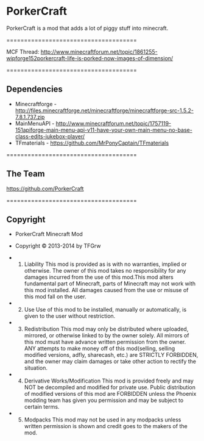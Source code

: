 # PorkerCraft

PorkerCraft is a mod that adds a lot of piggy stuff into minecraft.

=====================================

MCF Thread: http://www.minecraftforum.net/topic/1861255-wipforge152porkercraft-life-is-porked-now-images-of-dimension/

=====================================

## Dependencies

+ Minecraftforge - http://files.minecraftforge.net/minecraftforge/minecraftforge-src-1.5.2-7.8.1.737.zip
+ MainMenuAPI - http://www.minecraftforum.net/topic/1757119-151apiforge-main-menu-api-v11-have-your-own-main-menu-no-base-class-edits-jukebox-player/
+ TFmaterials - https://github.com/MrPonyCaptain/TFmaterials

=====================================

## The Team
https://github.com/PorkerCraft

=====================================

## Copyright

+ PorkerCraft Minecraft Mod
+ Copyright © 2013-2014 by TFGrw

+ 1. Liability
This mod is provided as is with no warranties, implied or otherwise. The owner of this mod takes no responsibility for any damages incurred from the use of this mod.This mod alters fundamental part of Minecraft, parts of Minecraft may not work with this mod installed. All damages caused from the use or misuse of this mod fall on the user.

+ 2. Use
Use of this mod to be installed, manually or automatically, is given to the user without restriction.

+ 3. Redistribution
This mod may only be distributed where uploaded, mirrored, or otherwise linked to by the owner solely. All mirrors of this mod must have advance written permission from the owner. ANY attempts to make money off of this mod(selling, selling modified versions, adfly, sharecash, etc.) are STRICTLY FORBIDDEN, and the owner may claim damages or take other action to rectify the situation.

+ 4. Derivative Works/Modification
This mod is provided freely and may NOT be decompiled and modified for private use. Public distribution of modified versions of this mod are FORBIDDEN unless the Phoenix modding team has given you permission and may be subject to certain terms.

+ 5. Modpacks
This mod may not be used in any modpacks unless written permission is shown and credit goes to the makers of the mod.
